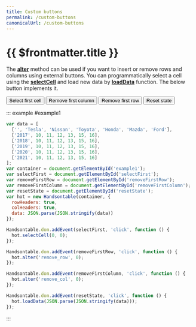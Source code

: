 ```yaml
---
title: Custom buttons
permalink: /custom-buttons
canonicalUrl: /custom-buttons
---
```


# {{ $frontmatter.title }}

The **[alter](api/core.md#alter)** method can be used if you want to insert or remove rows and columns using external buttons. You can programmatically select a cell using the **[selectCell](api/core.md#selectCell)** and load new data by **[loadData](api/core.md#loadData)** function. The below button implements it.

<p>
  <button id="selectFirst">Select first cell</button>
  <button id="removeFirstColumn">Remove first column</button>
  <button id="removeFirstRow">Remove first row</button>
  <button id="resetState">Reset state</button>
</p>

::: example #example1
```js
var data = [
  ['', 'Tesla', 'Nissan', 'Toyota', 'Honda', 'Mazda', 'Ford'],
  ['2017', 10, 11, 12, 13, 15, 16],
  ['2018', 10, 11, 12, 13, 15, 16],
  ['2019', 10, 11, 12, 13, 15, 16],
  ['2020', 10, 11, 12, 13, 15, 16],
  ['2021', 10, 11, 12, 13, 15, 16]
];
var container = document.getElementById('example1');
var selectFirst = document.getElementById('selectFirst');
var removeFirstRow = document.getElementById('removeFirstRow');
var removeFirstColumn = document.getElementById('removeFirstColumn');
var resetState = document.getElementById('resetState');
var hot = new Handsontable(container, {
  rowHeaders: true,
  colHeaders: true,
  data: JSON.parse(JSON.stringify(data))
});

Handsontable.dom.addEvent(selectFirst, 'click', function () {
  hot.selectCell(0, 0);
});

Handsontable.dom.addEvent(removeFirstRow, 'click', function () {
  hot.alter('remove_row', 0);
});

Handsontable.dom.addEvent(removeFirstColumn, 'click', function () {
  hot.alter('remove_col', 0);
});

Handsontable.dom.addEvent(resetState, 'click', function () {
  hot.loadData(JSON.parse(JSON.stringify(data)));
});
```
:::
